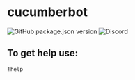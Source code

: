 # cucumberbot
![GitHub package.json version](https://img.shields.io/github/package-json/v/samedamci/cucumberbot.svg?color=red&label=ver&logo=Visual%20Studio%20Code&logoColor=cyan)
![Discord](https://img.shields.io/discord/566934496231030795.svg?label=server&logo=discord&logoColor=cyan)
## To get help use:
```
!help
```
